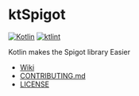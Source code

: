 # ktSpigot
[![Kotlin](https://img.shields.io/badge/kotlin-1.5.31-blue.svg?logo=kotlin)](http://kotlinlang.org)
[![ktlint](https://img.shields.io/badge/code%20style-%E2%9D%A4-FF4081.svg)](https://ktlint.github.io/)

Kotlin makes the Spigot library Easier

- [Wiki](https://github.com/sya-ri/ktSpigot/wiki)
- [CONTRIBUTING.md](CONTRIBUTING.md)
- [LICENSE](LICENSE)
